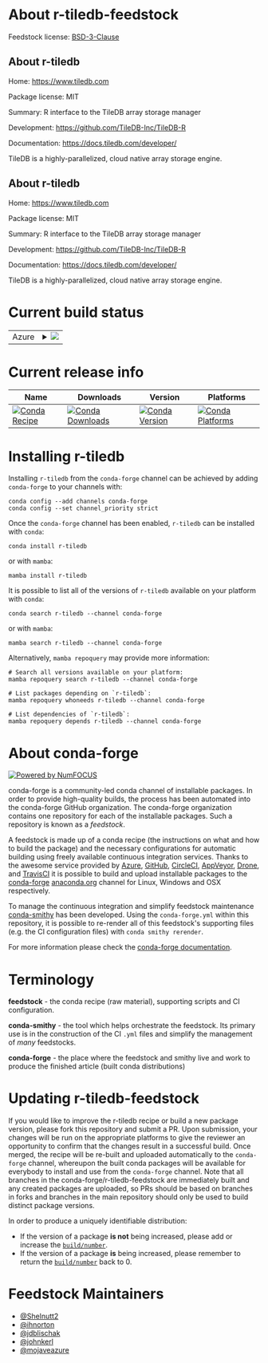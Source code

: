 About r-tiledb-feedstock
========================

Feedstock license: [BSD-3-Clause](https://github.com/conda-forge/r-tiledb-feedstock/blob/main/LICENSE.txt)


About r-tiledb
--------------

Home: https://www.tiledb.com

Package license: MIT

Summary: R interface to the TileDB array storage manager

Development: https://github.com/TileDB-Inc/TileDB-R

Documentation: https://docs.tiledb.com/developer/

TileDB is a highly-parallelized, cloud native array storage engine.


About r-tiledb
--------------

Home: https://www.tiledb.com

Package license: MIT

Summary: R interface to the TileDB array storage manager

Development: https://github.com/TileDB-Inc/TileDB-R

Documentation: https://docs.tiledb.com/developer/

TileDB is a highly-parallelized, cloud native array storage engine.


Current build status
====================


<table>
    
  <tr>
    <td>Azure</td>
    <td>
      <details>
        <summary>
          <a href="https://dev.azure.com/conda-forge/feedstock-builds/_build/latest?definitionId=8975&branchName=main">
            <img src="https://dev.azure.com/conda-forge/feedstock-builds/_apis/build/status/r-tiledb-feedstock?branchName=main">
          </a>
        </summary>
        <table>
          <thead><tr><th>Variant</th><th>Status</th></tr></thead>
          <tbody><tr>
              <td>linux_64_r_base4.3</td>
              <td>
                <a href="https://dev.azure.com/conda-forge/feedstock-builds/_build/latest?definitionId=8975&branchName=main">
                  <img src="https://dev.azure.com/conda-forge/feedstock-builds/_apis/build/status/r-tiledb-feedstock?branchName=main&jobName=linux&configuration=linux%20linux_64_r_base4.3" alt="variant">
                </a>
              </td>
            </tr><tr>
              <td>linux_64_r_base4.4</td>
              <td>
                <a href="https://dev.azure.com/conda-forge/feedstock-builds/_build/latest?definitionId=8975&branchName=main">
                  <img src="https://dev.azure.com/conda-forge/feedstock-builds/_apis/build/status/r-tiledb-feedstock?branchName=main&jobName=linux&configuration=linux%20linux_64_r_base4.4" alt="variant">
                </a>
              </td>
            </tr><tr>
              <td>linux_64_r_base4.5</td>
              <td>
                <a href="https://dev.azure.com/conda-forge/feedstock-builds/_build/latest?definitionId=8975&branchName=main">
                  <img src="https://dev.azure.com/conda-forge/feedstock-builds/_apis/build/status/r-tiledb-feedstock?branchName=main&jobName=linux&configuration=linux%20linux_64_r_base4.5" alt="variant">
                </a>
              </td>
            </tr><tr>
              <td>linux_aarch64_r_base4.4</td>
              <td>
                <a href="https://dev.azure.com/conda-forge/feedstock-builds/_build/latest?definitionId=8975&branchName=main">
                  <img src="https://dev.azure.com/conda-forge/feedstock-builds/_apis/build/status/r-tiledb-feedstock?branchName=main&jobName=linux&configuration=linux%20linux_aarch64_r_base4.4" alt="variant">
                </a>
              </td>
            </tr><tr>
              <td>linux_aarch64_r_base4.5</td>
              <td>
                <a href="https://dev.azure.com/conda-forge/feedstock-builds/_build/latest?definitionId=8975&branchName=main">
                  <img src="https://dev.azure.com/conda-forge/feedstock-builds/_apis/build/status/r-tiledb-feedstock?branchName=main&jobName=linux&configuration=linux%20linux_aarch64_r_base4.5" alt="variant">
                </a>
              </td>
            </tr><tr>
              <td>osx_64_r_base4.4</td>
              <td>
                <a href="https://dev.azure.com/conda-forge/feedstock-builds/_build/latest?definitionId=8975&branchName=main">
                  <img src="https://dev.azure.com/conda-forge/feedstock-builds/_apis/build/status/r-tiledb-feedstock?branchName=main&jobName=osx&configuration=osx%20osx_64_r_base4.4" alt="variant">
                </a>
              </td>
            </tr><tr>
              <td>osx_64_r_base4.5</td>
              <td>
                <a href="https://dev.azure.com/conda-forge/feedstock-builds/_build/latest?definitionId=8975&branchName=main">
                  <img src="https://dev.azure.com/conda-forge/feedstock-builds/_apis/build/status/r-tiledb-feedstock?branchName=main&jobName=osx&configuration=osx%20osx_64_r_base4.5" alt="variant">
                </a>
              </td>
            </tr><tr>
              <td>osx_arm64_r_base4.4</td>
              <td>
                <a href="https://dev.azure.com/conda-forge/feedstock-builds/_build/latest?definitionId=8975&branchName=main">
                  <img src="https://dev.azure.com/conda-forge/feedstock-builds/_apis/build/status/r-tiledb-feedstock?branchName=main&jobName=osx&configuration=osx%20osx_arm64_r_base4.4" alt="variant">
                </a>
              </td>
            </tr><tr>
              <td>osx_arm64_r_base4.5</td>
              <td>
                <a href="https://dev.azure.com/conda-forge/feedstock-builds/_build/latest?definitionId=8975&branchName=main">
                  <img src="https://dev.azure.com/conda-forge/feedstock-builds/_apis/build/status/r-tiledb-feedstock?branchName=main&jobName=osx&configuration=osx%20osx_arm64_r_base4.5" alt="variant">
                </a>
              </td>
            </tr><tr>
              <td>win_64_r_base4.4</td>
              <td>
                <a href="https://dev.azure.com/conda-forge/feedstock-builds/_build/latest?definitionId=8975&branchName=main">
                  <img src="https://dev.azure.com/conda-forge/feedstock-builds/_apis/build/status/r-tiledb-feedstock?branchName=main&jobName=win&configuration=win%20win_64_r_base4.4" alt="variant">
                </a>
              </td>
            </tr><tr>
              <td>win_64_r_base4.5</td>
              <td>
                <a href="https://dev.azure.com/conda-forge/feedstock-builds/_build/latest?definitionId=8975&branchName=main">
                  <img src="https://dev.azure.com/conda-forge/feedstock-builds/_apis/build/status/r-tiledb-feedstock?branchName=main&jobName=win&configuration=win%20win_64_r_base4.5" alt="variant">
                </a>
              </td>
            </tr>
          </tbody>
        </table>
      </details>
    </td>
  </tr>
</table>

Current release info
====================

| Name | Downloads | Version | Platforms |
| --- | --- | --- | --- |
| [![Conda Recipe](https://img.shields.io/badge/recipe-r--tiledb-green.svg)](https://anaconda.org/conda-forge/r-tiledb) | [![Conda Downloads](https://img.shields.io/conda/dn/conda-forge/r-tiledb.svg)](https://anaconda.org/conda-forge/r-tiledb) | [![Conda Version](https://img.shields.io/conda/vn/conda-forge/r-tiledb.svg)](https://anaconda.org/conda-forge/r-tiledb) | [![Conda Platforms](https://img.shields.io/conda/pn/conda-forge/r-tiledb.svg)](https://anaconda.org/conda-forge/r-tiledb) |

Installing r-tiledb
===================

Installing `r-tiledb` from the `conda-forge` channel can be achieved by adding `conda-forge` to your channels with:

```
conda config --add channels conda-forge
conda config --set channel_priority strict
```

Once the `conda-forge` channel has been enabled, `r-tiledb` can be installed with `conda`:

```
conda install r-tiledb
```

or with `mamba`:

```
mamba install r-tiledb
```

It is possible to list all of the versions of `r-tiledb` available on your platform with `conda`:

```
conda search r-tiledb --channel conda-forge
```

or with `mamba`:

```
mamba search r-tiledb --channel conda-forge
```

Alternatively, `mamba repoquery` may provide more information:

```
# Search all versions available on your platform:
mamba repoquery search r-tiledb --channel conda-forge

# List packages depending on `r-tiledb`:
mamba repoquery whoneeds r-tiledb --channel conda-forge

# List dependencies of `r-tiledb`:
mamba repoquery depends r-tiledb --channel conda-forge
```


About conda-forge
=================

[![Powered by
NumFOCUS](https://img.shields.io/badge/powered%20by-NumFOCUS-orange.svg?style=flat&colorA=E1523D&colorB=007D8A)](https://numfocus.org)

conda-forge is a community-led conda channel of installable packages.
In order to provide high-quality builds, the process has been automated into the
conda-forge GitHub organization. The conda-forge organization contains one repository
for each of the installable packages. Such a repository is known as a *feedstock*.

A feedstock is made up of a conda recipe (the instructions on what and how to build
the package) and the necessary configurations for automatic building using freely
available continuous integration services. Thanks to the awesome service provided by
[Azure](https://azure.microsoft.com/en-us/services/devops/), [GitHub](https://github.com/),
[CircleCI](https://circleci.com/), [AppVeyor](https://www.appveyor.com/),
[Drone](https://cloud.drone.io/welcome), and [TravisCI](https://travis-ci.com/)
it is possible to build and upload installable packages to the
[conda-forge](https://anaconda.org/conda-forge) [anaconda.org](https://anaconda.org/)
channel for Linux, Windows and OSX respectively.

To manage the continuous integration and simplify feedstock maintenance
[conda-smithy](https://github.com/conda-forge/conda-smithy) has been developed.
Using the ``conda-forge.yml`` within this repository, it is possible to re-render all of
this feedstock's supporting files (e.g. the CI configuration files) with ``conda smithy rerender``.

For more information please check the [conda-forge documentation](https://conda-forge.org/docs/).

Terminology
===========

**feedstock** - the conda recipe (raw material), supporting scripts and CI configuration.

**conda-smithy** - the tool which helps orchestrate the feedstock.
                   Its primary use is in the construction of the CI ``.yml`` files
                   and simplify the management of *many* feedstocks.

**conda-forge** - the place where the feedstock and smithy live and work to
                  produce the finished article (built conda distributions)


Updating r-tiledb-feedstock
===========================

If you would like to improve the r-tiledb recipe or build a new
package version, please fork this repository and submit a PR. Upon submission,
your changes will be run on the appropriate platforms to give the reviewer an
opportunity to confirm that the changes result in a successful build. Once
merged, the recipe will be re-built and uploaded automatically to the
`conda-forge` channel, whereupon the built conda packages will be available for
everybody to install and use from the `conda-forge` channel.
Note that all branches in the conda-forge/r-tiledb-feedstock are
immediately built and any created packages are uploaded, so PRs should be based
on branches in forks and branches in the main repository should only be used to
build distinct package versions.

In order to produce a uniquely identifiable distribution:
 * If the version of a package **is not** being increased, please add or increase
   the [``build/number``](https://docs.conda.io/projects/conda-build/en/latest/resources/define-metadata.html#build-number-and-string).
 * If the version of a package **is** being increased, please remember to return
   the [``build/number``](https://docs.conda.io/projects/conda-build/en/latest/resources/define-metadata.html#build-number-and-string)
   back to 0.

Feedstock Maintainers
=====================

* [@Shelnutt2](https://github.com/Shelnutt2/)
* [@ihnorton](https://github.com/ihnorton/)
* [@jdblischak](https://github.com/jdblischak/)
* [@johnkerl](https://github.com/johnkerl/)
* [@mojaveazure](https://github.com/mojaveazure/)


<!-- dummy commit to enable rerendering -->

